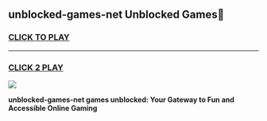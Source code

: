 
## unblocked-games-net Unblocked Games👋
<h3>
<a href="https://news.freeplayer.one?title=unblocked-games-net&ref=16F">CLICK TO PLAY</a></h3>
<hr>

<h3>
<a href="https://news.freeplayer.one?title=unblocked-games-net&ref=16F">CLICK 2 PLAY</a>
  
</h3>

<a href="https://news.freeplayer.one?title=unblocked-games-net&ref=16F/"><img src="https://clearcache.store/games.png"></a>


**unblocked-games-net games unblocked: Your Gateway to Fun and Accessible Online Gaming**
